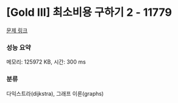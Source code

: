 # [Gold III] 최소비용 구하기 2 - 11779 

[문제 링크](https://www.acmicpc.net/problem/11779) 

### 성능 요약

메모리: 125972 KB, 시간: 300 ms

### 분류

다익스트라(dijkstra), 그래프 이론(graphs)

